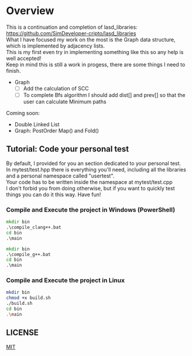 # Overview

This is a continuation and completion of lasd_libraries: <https://github.com/SimDeveloper-cripto/lasd_libraries> <br />
What I have focused my work on the most is the Graph data structure, which is implemented by adjacency lists. <br />
This is my first even try in implementing something like this so any help is well accepted! <br />
Keep in mind this is still a work in progess, there are some things I need to finish. <br />

- Graph
  - [ ] Add the calculation of SCC
  - [ ] To complete Bfs algorithm I should add dist[] and prev[] so that the user can calculate Minimum paths

Coming soon:

- Double Linked List
- Graph: PostOrder Map() and Fold()

## Tutorial: Code your personal test

By default, I provided for you an section dedicated to your personal test. <br />
In mytest/test.hpp there is everything you'll need, including all the libraries and a personal namespace called "usertest". <br />
Your code has to be written inside the namespace at mytest/test.cpp <br />
I don't forbid you from doing otherwise, but if you want to quickly test things you can do it this way. Have fun! <br />

### Compile and Execute the project in Windows (PowerShell)

```bat
mkdir bin
.\compile_clang++.bat
cd bin
.\main
```

```bat
mkdir bin
.\compile_g++.bat
cd bin
.\main
```

### Compile and Execute the project in Linux

```bash
mkdir bin
chmod +x build.sh
./build.sh
cd bin
.\main
```

## LICENSE

[MIT](https://choosealicense.com/licenses/mit/)